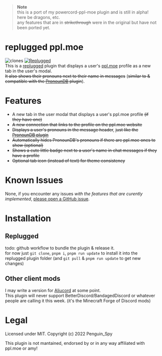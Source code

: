 > **Note**  
> this is a port of my powercord-ppl-moe plugin and is still in alpha! here be dragons, etc.  
> any features that are in ~~strikethrough~~ were in the original but have not been ported yet.

# replugged ppl.moe
![clones](https://img.shields.io/endpoint?url=https://githubstats.penguinspy.repl.co/shields/replugged-ppl-moe) [![Replugged](https://img.shields.io/badge/client-Replugged-7289da?logo=discord&logoColor=fff)](https://replugged.dev/)  
This is a [replugged](https://replugged.dev/) plugin that displays a user's [ppl.moe](https://ppl.moe/) profile as a new tab in the user's modal.  
~~It also shows their pronouns next to their name in messages~~ (~~similar to & compatible with the [PronounDB](https://pronoundb.org/) plugin~~).  
 
# Features
- A new tab in the user modal that displays a user's ppl.moe profile ~~(if they have one)~~
- ~~A new connection that links to the profile on the ppl.moe website~~
- ~~Displays a user's pronouns in the message header~~, ~~just like the [PronounDB plugin](https://github.com/cyyynthia/pronoundb-powercord)~~
- ~~Automatically hides PronounDB's pronouns if there are ppl.moe ones to show (optional)~~
- ~~Shows a cute little badge next to a user's name in chat messages if they have a profile~~
- ~~Optional tab icon (instead of text) for theme consistency~~

# Known Issues
None, if you encounter any issues *with the features that are curently implemented*, [please open a GitHub issue](https://github.com/Penguin-Spy/replugged-ppl-moe/issues).

# Installation
## Replugged
todo: github workflow to bundle the plugin & release it.  
for now just `git clone`, `pnpm i`, `pnpm run update` to install it into the replugged plugin folder (and `git pull` & `pnpm run update` to get new changes)

## Other client mods
I may write a version for [Aliucord](https://github.com/Aliucord/Aliucord "A Discord mod for Android") at some point.  
This plugin will never support BetterDiscord/BandagedDiscord or whatever people are calling it this week. (it's the Minecraft Forge of Discord mods)

# Legal
Licensed under MIT. Copyright (c) 2022 Penguin_Spy

This plugin is not mantained, endorsed by or in any way affiliated with ppl.moe or amy!  
